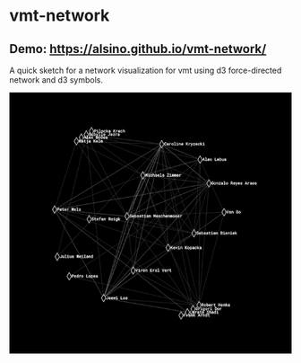 # vmt-network

## Demo: https://alsino.github.io/vmt-network/

A quick sketch for a network visualization for vmt using d3 force-directed network and d3 symbols.


![alt text](https://raw.githubusercontent.com/alsino/vmt-network/master/assets/img/screen.png)
